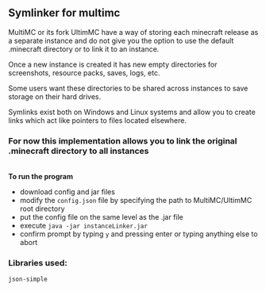 ## Symlinker for multimc
<p>MultiMC or its fork UltimMC have a way of storing each minecraft release as a separate instance
 and do not give you the option to use the default .minecraft directory or to link it to an instance.
</p>
<p>Once a new instance is created it has new empty directories for screenshots, resource packs, saves, logs, etc.</p>
<p>Some users want these directories to be shared across instances to save storage on their hard drives.</p>
<p>Symlinks exist both on Windows and Linux systems and allow you to create links which act like pointers to files located elsewhere.</p>

### For now this implementation allows you to link the original .minecraft directory to all instances
<br>**To run the program**
- download config and jar files
- modify the `config.json` file by specifying the path to MultiMC/UltimMC root directory
- put the config file on the same level as the .jar file
- execute `java -jar instanceLinker.jar`
- confirm prompt by typing `y` and pressing enter or typing anything else to abort

### Libraries used:
    json-simple
